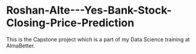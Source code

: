 # Roshan-Alte---Yes-Bank-Stock-Closing-Price-Prediction
This is the Capstone project which is a part of my Data Science training at AlmaBetter.

